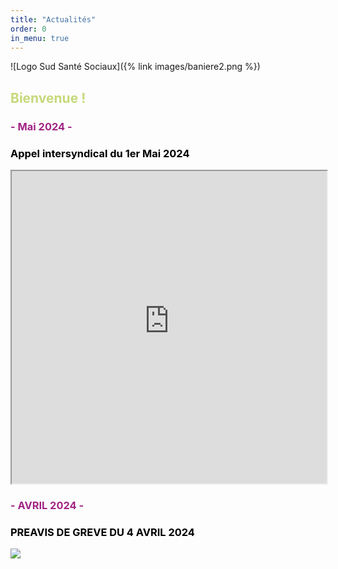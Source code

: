 ```yaml
---
title: "Actualités"
order: 0
in_menu: true
---
```

![Logo Sud Santé Sociaux]({% link images/baniere2.png %})

<p>
<h2><font color="#C5D97A">Bienvenue !</font></h2>
<p>
<p>
<p>
<h3><font color="#A02383">- Mai 2024 -</font></h3>
<p>
<h3><font color="#000000">
Appel intersyndical du 1er Mai 2024
</font></h3>
<p>

<p>
<iframe src="https://sudsantesociauxucrm.github.io/section-ucrm/images/APPEL_1er_mai_Intersyndical_2024.pdf" width="100%" height="500px"> </iframe> 
<p> 

<p>
<p>
<p>
<h3><font color="#A02383">- AVRIL 2024 -</font></h3>
<p>
<h3><font color="#000000">
PREAVIS DE GREVE DU 4 AVRIL 2024 
</font></h3>
<p>

<p>
<img src="https://sudsantesociauxucrm.github.io/section-ucrm/images/Tract_4_avril.png" /> 
<p> 